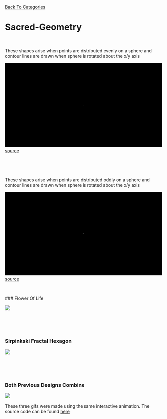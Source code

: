 [Back To Categories](https://github.com/GabrielQSherman/Animations/tree/master)

# Sacred-Geometry 

<p>&nbsp<p>
These shapes arise when points are distributed evenly on a sphere and contour lines are drawn when sphere is rotated about the x/y axis

![](contour-lines-even.gif)
[source](https://github.com/GabrielQSherman/Animations/tree/master/Apr2020/globe\line-art01.js)
<p>&nbsp<p><p>&nbsp<p>

These shapes arise when points are distributed oddly on a sphere and contour lines are drawn when sphere is rotated about the x/y axis

![](contour-lines-odd.gif)
[source](https://github.com/GabrielQSherman/Animations/tree/master/Apr2020/globe\line-art02.js)
<p>&nbsp<p>
### Flower Of Life

![](fol.gif)

<p>&nbsp<p><p>&nbsp<p>

### Sirpinkski Fractal Hexagon

![](sirpinski.gif)

<p>&nbsp<p><p>&nbsp<p>

### Both Previous Designs Combine
![](sacred-geo.gif)

These three gifs were made using the same interactive animation. The source code can be found [here](https://github.com/GabrielQSherman/Animations/tree/master/Apr2020/triangles/fractal-tri04.js)

<p>&nbsp<p><p>&nbsp<p>
